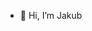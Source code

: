 - 👋 Hi, I’m Jakub



<!---
RHL022/RHL022 is a ✨ special ✨ repository because its `README.md` (this file) appears on your GitHub profile.
You can click the Preview link to take a look at your changes.
--->
